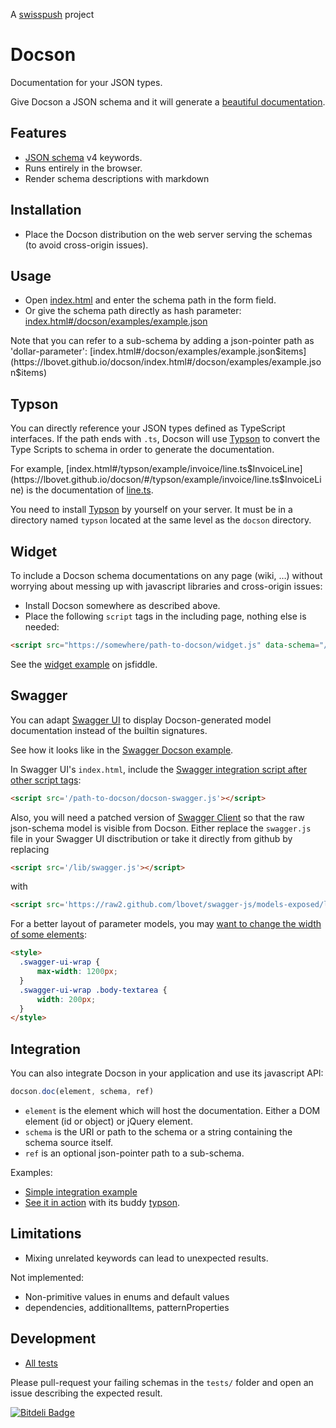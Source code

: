 <p>A <a href="http://www.swisspush.org/">swisspush</a> project <a href="http://www.swisspush.org/" border=0><img loading="lazy" src="https://1.gravatar.com/avatar/cf7292487846085732baf808def5685a?s=32" alt=""></a></p>

Docson
======

Documentation for your JSON types.

Give Docson a JSON schema and it will generate a [beautiful documentation](https://lbovet.github.io/docson/index.html#/docson/examples/example.json).

## Features
* [JSON schema](https://json-schema.org/) v4 keywords.
* Runs entirely in the browser.
* Render schema descriptions with markdown

## Installation

* Place the Docson distribution on the web server serving the schemas (to avoid cross-origin issues).

## Usage

* Open [index.html](https://lbovet.github.io/docson/) and enter the schema path in the form field.
* Or give the schema path directly as hash parameter: [index.html#/docson/examples/example.json](https://lbovet.github.io/docson/index.html#/docson/examples/example.json)

Note that you can refer to a sub-schema by adding a json-pointer path as 'dollar-parameter': [index.html#/docson/examples/example.json$items](https://lbovet.github.io/docson/index.html#/docson/examples/example.json$items)

## Typson

You can directly reference your JSON types defined as TypeScript interfaces. If the path ends with `.ts`, Docson will use [Typson](https://github.com/lbovet/typson) to convert the Type Scripts to schema in order to generate the documentation.

For example, [index.html#/typson/example/invoice/line.ts$InvoiceLine](https://lbovet.github.io/docson/#/typson/example/invoice/line.ts$InvoiceLine) is the documentation of [line.ts](https://github.com/lbovet/typson/blob/master/example/invoice/line.ts).

You need to install [Typson](https://github.com/lbovet/typson) by yourself on your server. It must be in a directory named `typson` located at the same level as the `docson` directory.

## Widget

To include a Docson schema documentations on any page (wiki, …) without worrying about messing up with javascript libraries and cross-origin issues:

* Install Docson somewhere as described above.
* Place the following `script` tags in the including page, nothing else is needed:

```html
<script src="https://somewhere/path-to-docson/widget.js" data-schema="/path-to-schema"></script>
```

See the [widget example](https://jsfiddle.net/3kXu2/3/) on jsfiddle.

## Swagger

You can adapt [Swagger UI](https://github.com/wordnik/swagger-ui) to display Docson-generated model documentation instead of the builtin signatures.

See how it looks like in the [Swagger Docson example](https://lbovet.github.io/swagger-ui/dist/).

In Swagger UI's `index.html`, include the [Swagger integration script after other script tags](https://github.com/lbovet/swagger-ui/blob/3f37722b03db6c48cc2a8460df26dda5f4d6f8e4/src/main/html/index.html#L19):

```html
<script src='/path-to-docson/docson-swagger.js'></script>
```

Also, you will need a patched version of [Swagger Client](https://github.com/lbovet/swagger-js/blob/models-exposed/lib/swagger.js) so that the raw json-schema model is visible from Docson. Either replace the `swagger.js` file in your Swagger UI disctribution or take it directly from github by replacing

```html
<script src='/lib/swagger.js'></script>
```

with

```html
<script src='https://raw2.github.com/lbovet/swagger-js/models-exposed/lib/swagger.js'></script>
```

For a better layout of parameter models, you may [want to change the width of some elements](https://github.com/lbovet/swagger-ui/blob/3f37722b03db6c48cc2a8460df26dda5f4d6f8e4/src/main/html/index.html#L20-L27):

```html
<style>
  .swagger-ui-wrap {
      max-width: 1200px;
  }
  .swagger-ui-wrap .body-textarea {
      width: 200px;
  }
</style>
```

## Integration

You can also integrate Docson in your application and use its javascript API:

```javascript
docson.doc(element, schema, ref)
```

* `element` is the element which will host the documentation. Either a DOM element (id or object) or jQuery element.
* `schema` is the URI or path to the schema or a string containing the schema source itself.
* `ref` is an optional json-pointer path to a sub-schema.

Examples:
* [Simple integration example](https://lbovet.github.io/docson/examples/example.html)
* [See it in action](https://lbovet.github.io/typson-demo/) with its buddy [typson](https://github.com/lbovet/typson).

## Limitations

* Mixing unrelated keywords can lead to unexpected results.

Not implemented:
* Non-primitive values in enums and default values
* dependencies, additionalItems, patternProperties

## Development

* [All tests](https://lbovet.github.io/docson/tests/test.html)

Please pull-request your failing schemas in the `tests/` folder and open an issue describing the expected result.

[![Bitdeli Badge](https://d2weczhvl823v0.cloudfront.net/lbovet/docson/trend.png)](https://bitdeli.com/free "Bitdeli Badge")